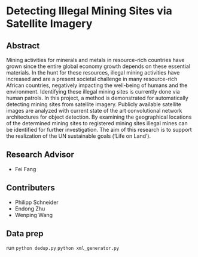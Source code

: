 # Detecting Illegal Mining Sites via Satellite Imagery

## Abstract

Mining activities for minerals and metals in resource-rich countries have grown since the entire global economy growth depends on these essential materials. In the hunt for these resources, illegal mining activities have increased and are a present societal challenge in many resource-rich African countries, negatively impacting the well-being of humans and the environment. Identifying these illegal mining sites is currently done via human patrols. In this project, a method is demonstrated for automatically detecting mining sites from satellite imagery. Publicly available satellite images are analyzed with current state of the art convolutional network architectures for object detection. By examining the geographical locations of the determined mining sites to registered mining sites illegal mines can be identified for further investigation. The aim of this research is to support the realization of the UN sustainable goals (‘Life on Land’).

## Research Advisor

   - Fei Fang

## Contributers

   - Philipp Schneider
   - Endong Zhu
   - Wenping Wang

## Data prep
  run 
  `python dedup.py`
  `python xml_generator.py`
  